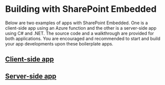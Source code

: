 # Building with SharePoint Embedded

Below are two examples of apps with SharePoint Embedded. One is a client-side app using an Azure function and the other is a server-side app using C# and .NET. The source code and a walkthrough are provided for both applications. You are encouraged and recommended to start and build your app developments upon these boilerplate apps.

## [Client-side app](./raas-spa-azurefunction/)

## [Server-side app](./syntex.rs-asp.net-webservice/)


